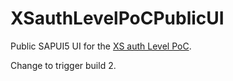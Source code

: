 # XSauthLevelPoCPublicUI
Public SAPUI5 UI for the [XS auth Level PoC](https://github.com/gregorwolf/XSauthLevelPoC). 

Change to trigger build 2.
